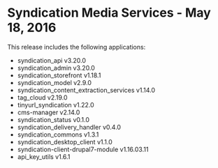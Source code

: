 
Syndication Media Services - May 18, 2016
======================

This release includes the following applications:

- syndication_api v3.20.0
- syndication_admin v3.20.0
- syndication_storefront v1.18.1
- syndication_model v2.9.0
- syndication_content_extraction_services v1.14.0
- tag_cloud v2.19.0
- tinyurl_syndication v1.22.0
- cms-manager v2.14.0
- syndication_status v0.1.0
- syndication_delivery_handler v0.4.0
- syndication_commons v1.3.1
- syndication_desktop_client v1.1.0
- syndication-client-drupal7-module v1.16.03.11
- api_key_utils v1.6.1

